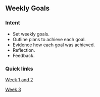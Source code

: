 ## Weekly Goals

### Intent
- Set weekly goals.
- Outline plans to achieve each goal.
- Evidence how each goal was achieved.
- Reflection.
- Feedback.

### Quick links
[Week 1 and 2](https://github.com/AUTOMCAS/learning_journey/blob/main/progress_tracker/week_1_and_2.md)

[Week 3](https://github.com/AUTOMCAS/learning_journey/blob/main/progress_tracker/week_3.md)